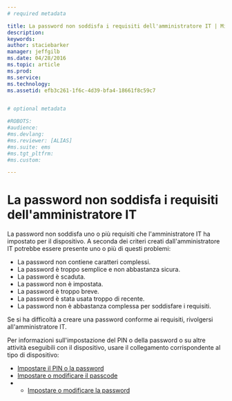 ```yaml
---
# required metadata

title: La password non soddisfa i requisiti dell'amministratore IT | Microsoft Intune
description:
keywords:
author: staciebarker
manager: jeffgilb
ms.date: 04/28/2016
ms.topic: article
ms.prod:
ms.service:
ms.technology:
ms.assetid: efb3c261-1f6c-4d39-bfa4-18661f8c59c7


# optional metadata

#ROBOTS:
#audience:
#ms.devlang:
#ms.reviewer: [ALIAS]
#ms.suite: ems
#ms.tgt_pltfrm:
#ms.custom:

---
```


# La password non soddisfa i requisiti dell'amministratore IT

La password non soddisfa uno o più requisiti che l'amministratore IT ha impostato per il dispositivo. A seconda dei criteri creati dall'amministratore IT potrebbe essere presente uno o più di questi problemi:

- La password non contiene caratteri complessi.
- La password è troppo semplice e non abbastanza sicura.
- La password è scaduta.
- La password non è impostata.
- La password è troppo breve.
- La password è stata usata troppo di recente.
- La password non è abbastanza complessa per soddisfare i requisiti.

Se si ha difficoltà a creare una password conforme ai requisiti, rivolgersi all'amministratore IT.

Per informazioni sull'impostazione del PIN o della password o su altre attività eseguibili con il dispositivo, usare il collegamento corrispondente al tipo di dispositivo:

- [Impostare il PIN o la password](set-your-pin-or-password-android.md)</br>
- [Impostare o modificare il passcode](set-or-change-your-passcode-ios.md)</br>
- - [Impostare o modificare la password](set-or-change-your-password-windows.md)

<!--HONumber=May16_HO4-->


